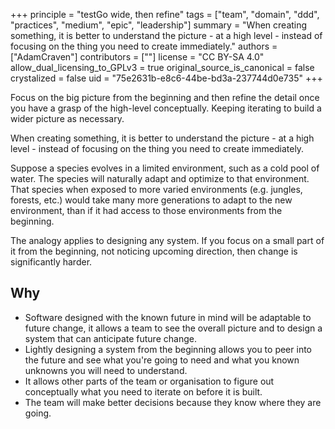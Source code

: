 +++
principle = "testGo wide, then refine"
tags = ["team", "domain", "ddd", "practices", "medium", "epic", "leadership"]
summary = "When creating something, it is better to understand the picture - at a high level - instead of focusing on the thing you need to create immediately."
authors = ["AdamCraven"]
contributors = [""]
license = "CC BY-SA 4.0"
allow_dual_licensing_to_GPLv3 = true
original_source_is_canonical = false
crystalized = false
uid = "75e2631b-e8c6-44be-bd3a-237744d0e735"
+++

Focus on the big picture from the beginning and then refine the detail once you have a grasp of the high-level conceptually. Keeping iterating to build a wider picture as necessary.

When creating something, it is better to understand the picture - at a high level - instead of focusing on the thing you need to create immediately.


Suppose a species evolves in a limited environment, such as a cold pool of water. The species will naturally adapt and optimize to that environment. That species when exposed to more varied environments (e.g. jungles, forests, etc.) would take many more generations to adapt to the new environment, than if it had access to those environments from the beginning.

The analogy applies to designing any system. If you focus on a small part of it from the beginning, not noticing upcoming direction, then change is significantly harder.

## Why


* Software designed with the known future in mind will be adaptable to future change, it allows a team to see the overall picture and to design a system that can anticipate future change.
* Lightly designing a system from the beginning allows you to peer into the future and see what you're going to need and what you known unknowns you will need to understand.
* It allows other parts of the team or organisation to figure out conceptually what you need to iterate on before it is built.
* The team will make better decisions because they know where they are going.


<!--
## Thoughts

Organisation-wide decisions: A banking start-up makes a current account that is used in a single country. Monzo, in the UK is a good example of that. If the long-term strategy is to be in multiple countries, a go wide and refine approach would is to think about multi-currency support from the beginning. It is a much larger shift strategically, culturally, operationally and technically to do that later on.

Software: When building an MVP a system has been defined that accepts purchases from credit cards, the team focuses on supporting that use case alone. Once they are happy with the purchase flow, they realise they need to support refunds. Adding

application that is made for use in a single country, say the UK. The whole application is built upon accomodating-->